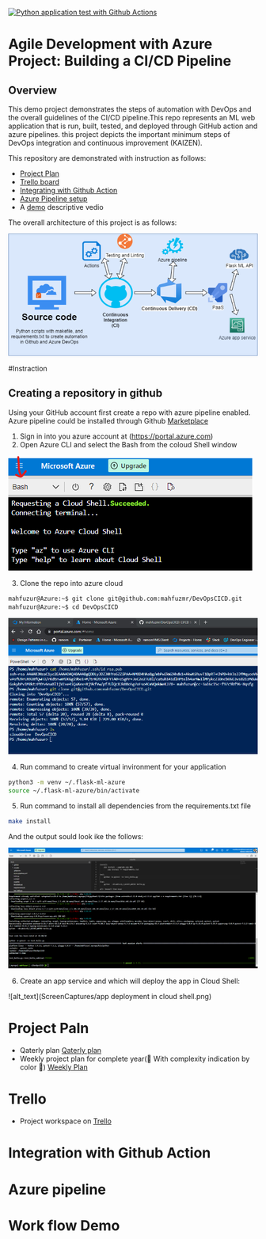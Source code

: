 [![Python application test with Github Actions](https://github.com/mahfuzmr/DevOpsCICD/actions/workflows/pythonapp.yml/badge.svg)](https://github.com/mahfuzmr/DevOpsCICD/actions/workflows/pythonapp.yml)
# Agile Development with Azure Project: Building a CI/CD Pipeline

## Overview

This demo project demonstrates the steps of automation with DevOps and the overall guidelines of the CI/CD pipeline.This repo represents an ML web application that is run, built, tested, and deployed through GitHub action and azure pipelines. this project depicts the important minimum steps of DevOps integration and continuous improvement (KAIZEN).

This repository are demonstrated with instruction as follows:
- [Project Plan](#project-paln) 
- [Trello board](#trello)
- [Integrating with Github Action](#integration-with-github-action)
- [Azure Pipeline setup](#azure-pipeline)
- A [demo](#work-flow-demo) descriptive vedio


The overall architecture of this project is as follows:

![Architecture](ScreenCaptures/SystemDiagram.drawio.png)

#Instraction
## Creating a repository in github
Using your GitHub account first create a repo with azure pipeline enabled. Azure pipeline could be installed through Github [Marketplace](https://github.com/marketplace?type=)

1. Sign in into you azure account at (https://portal.azure.com)
2. Open Azure CLI and select the Bash from the coloud Shell window

![alt_text](ScreenCaptures/1.1cloudSellBash.png)

3. Clone the repo into azure cloud

```bash
mahfuzur@Azure:~$ git clone git@github.com:mahfuzmr/DevOpsCICD.git
mahfuzur@Azure:~$ cd DevOpsCICD
```

![alt_text](ScreenCaptures/Section-4.1.png)

4. Run command to create virtual invironment for your application
```bash
python3 -m venv ~/.flask-ml-azure
source ~/.flask-ml-azure/bin/activate
```
5. Run command to install all dependencies from the requirements.txt file

```bash
make install
```
And the output sould look ike the follows:

![alt_text](ScreenCaptures/Section-4.3.png)

6. Create an app service and which will deploy the app in Cloud Shell:

![alt_text](ScreenCaptures/app deployment in cloud shell.png)


# Project Paln 
* Qaterly plan [Qaterly plan](https://docs.google.com/spreadsheets/d/1Bn9ZQgle6v80NKEdfrtuNLnAG6NSBL9CRmgfJ8xCKZw/edit#gid=213763889)
* Weekly project plan for complete year(:anger: With complexity indication by color :anger:) [Weekly Plan](https://docs.google.com/spreadsheets/d/1Bn9ZQgle6v80NKEdfrtuNLnAG6NSBL9CRmgfJ8xCKZw/edit#gid=1348135932)

# Trello 
* Project workspace on [Trello](https://trello.com/invite/b/kwXF8kaZ/04fdfb33a716cb77f0a5cba7c01f9e32/devopscicd)

# Integration with Github Action


# Azure pipeline

# Work flow Demo



